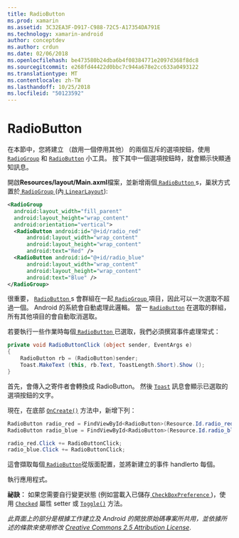 ```yaml
---
title: RadioButton
ms.prod: xamarin
ms.assetid: 3C32EA3F-D917-C988-72C5-A17354DA791E
ms.technology: xamarin-android
author: conceptdev
ms.author: crdun
ms.date: 02/06/2018
ms.openlocfilehash: be473580b24dba6b4f08384771e2097d368f8dc8
ms.sourcegitcommit: e268fd44422d0bbc7c944a678e2cc633a0493122
ms.translationtype: MT
ms.contentlocale: zh-TW
ms.lasthandoff: 10/25/2018
ms.locfileid: "50123592"
---
```

# <a name="radiobutton"></a>RadioButton

在本節中，您將建立 （啟用一個停用其他） 的兩個互斥的選項按鈕，使用 [`RadioGroup`](https://developer.xamarin.com/api/type/Android.Widget.RadioGroup/)
和 [`RadioButton`](https://developer.xamarin.com/api/type/Android.Widget.RadioButton/)
小工具。 按下其中一個選項按鈕時，就會顯示快顯通知訊息。


開啟**Resources/layout/Main.axml**檔案，並新增兩個[ `RadioButton` ](https://developer.xamarin.com/api/type/Android.Widget.RadioButton/)s，巢狀方式置於[ `RadioGroup` ](https://developer.xamarin.com/api/type/Android.Widget.RadioGroup/) (內[ `LinearLayout`](https://developer.xamarin.com/api/type/Android.Widget.LinearLayout/)):

```xml
<RadioGroup
  android:layout_width="fill_parent"
  android:layout_height="wrap_content"
  android:orientation="vertical">
  <RadioButton android:id="@+id/radio_red"
      android:layout_width="wrap_content"
      android:layout_height="wrap_content"
      android:text="Red" />
  <RadioButton android:id="@+id/radio_blue"
      android:layout_width="wrap_content"
      android:layout_height="wrap_content"
      android:text="Blue" />
</RadioGroup>
```

很重要， [ `RadioButton` ](https://developer.xamarin.com/api/type/Android.Widget.RadioButton/)s 會群組在一起[ `RadioGroup` ](https://developer.xamarin.com/api/type/Android.Widget.RadioGroup/)項目，因此可以一次選取不超過一個。 Android 的系統會自動處理此邏輯。 當一 [`RadioButton`](https://developer.xamarin.com/api/type/Android.Widget.RadioButton/)
在選取的群組，所有其他項目的會自動取消選取。

若要執行一些作業時每個[ `RadioButton` ](https://developer.xamarin.com/api/type/Android.Widget.RadioButton/)已選取，我們必須撰寫事件處理常式：

```csharp
private void RadioButtonClick (object sender, EventArgs e)
{
    RadioButton rb = (RadioButton)sender;
    Toast.MakeText (this, rb.Text, ToastLength.Short).Show ();
}
```

首先，會傳入之寄件者會轉換成 RadioButton。
然後 [`Toast`](https://developer.xamarin.com/api/type/Android.Widget.Toast/)
訊息會顯示已選取的選項按鈕的文字。

現在，在底部 [`OnCreate()`](https://developer.xamarin.com/api/member/Android.App.Activity.OnCreate/p/Android.OS.Bundle/Android.OS.PersistableBundle)
方法中，新增下列：

```csharp
RadioButton radio_red = FindViewById<RadioButton>(Resource.Id.radio_red);
RadioButton radio_blue = FindViewById<RadioButton>(Resource.Id.radio_blue);

radio_red.Click += RadioButtonClick;
radio_blue.Click += RadioButtonClick;
```

這會擷取每個[ `RadioButton`](https://developer.xamarin.com/api/type/Android.Widget.RadioButton/)從版面配置，並將新建立的事件 handlerto 每個。

執行應用程式。

**祕訣︰** 如果您需要自行變更狀態 (例如當載入已儲存[ `CheckBoxPreference` ](https://developer.xamarin.com/api/type/Android.Preferences.CheckBoxPreference/))，使用 [`Checked`](https://developer.xamarin.com/api/property/Android.Widget.CompoundButton.Checked/)
屬性 setter 或 [`Toggle()`](https://developer.xamarin.com/api/member/Android.Widget.CompoundButton.Toggle/)
方法。

*此頁面上的部分是根據工作建立及 Android 的開放原始碼專案所共用，並依據所述的條款來使用修改*
[*Creative Commons 2.5 Attribution License*](http://creativecommons.org/licenses/by/2.5/). 
